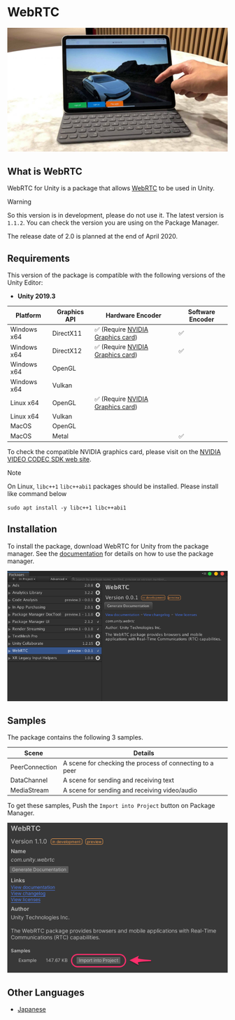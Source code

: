 # WebRTC 

![WebRTC header](images/webrtc_header.png)

## What is WebRTC

WebRTC for Unity is a package that allows [WebRTC](https://webrtc.org) to be used in Unity.

> [!WARNING]
> So this version is in development, please do not use it. The latest version is `1.1.2`.
> You can check the version you are using on the Package Manager.
> 
> The release date of 2.0 is planned at the end of April 2020.

## Requirements

This version of the package is compatible with the following versions of the Unity Editor:

- **Unity 2019.3**

| Platform    | Graphics API | Hardware Encoder                                                                                                         | Software Encoder   |
| ----------- | ------------ | ------------------------------------------------------------------------------------------------------------------------ | ------------------ |
| Windows x64 | DirectX11    | :white_check_mark: (Require [NVIDIA Graphics card](https://developer.nvidia.com/video-encode-decode-gpu-support-matrix)) | :white_check_mark: | 
| Windows x64 | DirectX12    | :white_check_mark: (Require [NVIDIA Graphics card](https://developer.nvidia.com/video-encode-decode-gpu-support-matrix)) | :white_check_mark: | 
| Windows x64 | OpenGL       |                                                                                                                          |                    |
| Windows x64 | Vulkan       |                                                                                                                          |                    | 
| Linux x64   | OpenGL       | :white_check_mark: (Require [NVIDIA Graphics card](https://developer.nvidia.com/video-encode-decode-gpu-support-matrix)) |                    |
| Linux x64   | Vulkan       |                                                 	                                                                        |                    |
| MacOS       | OpenGL       |                                                 	                                                                        |                    |
| MacOS       | Metal        |                                                 	                                                                        | :white_check_mark: |

To check the compatible NVIDIA graphics card, please visit on the [NVIDIA VIDEO CODEC SDK web site](https://developer.nvidia.com/video-encode-decode-gpu-support-matrix#Encoder).

> [!NOTE]
> On Linux, `libc++1` `libc++abi1` packages should be installed.
> Please install like command below 
>
> ``` sudo apt install -y libc++1 libc++abi1 ```

## Installation
To install the package, download WebRTC for Unity from the package manager. See the [documentation](https://docs.unity3d.com/Manual/upm-ui.html) for details on how to use the package manager. 

![WebRTC Package Manager](images/webrtc_package_manager.png)

## Samples

The package contains the following 3 samples. 

| Scene          | Details                                                  |
| -------------- | -------------------------------------------------------- |
| PeerConnection | A scene for checking the process of connecting to a peer |
| DataChannel    | A scene for sending and receiving text                   |
| MediaStream    | A scene for sending and receiving video/audio            |

To get these samples, Push the `Import into Project` button on Package Manager.

![Download package sample](images/download_package_sample.png)

## Other Languages

- [Japanese](jp/index.md)